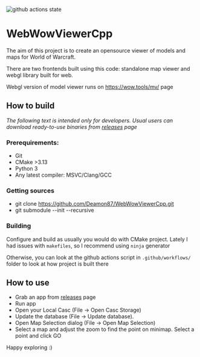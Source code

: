 ![github actions state](https://github.com/Deamon87/WebWowViewerCpp/actions/workflows/main.yml/badge.svg?branch=master)

# WebWowViewerCpp

The aim of this project is to create an opensource viewer of models and maps for World of Warcraft.

There are two frontends built using this code: standalone map viewer and webgl library built for web.

Webgl version of model viewer runs on https://wow.tools/mv/ page



## How to build

*The following text is intended only for developers. Usual users can download ready-to-use binaries from [releases] page*

### Prerequirements:

- Git
- CMake >3.13
- Python 3
- Any latest compiler: MSVC/Clang/GCC

### Getting sources

- git clone https://github.com/Deamon87/WebWowViewerCpp.git
- git submodule --init --recursive

### Building

Configure and build as usually you would do with CMake project. Lately I had issues with `makefiles`, so I recommend using `ninja` generator

Otherwise, you can look at the github actions script in `.github/workflows/` folder to look at how project is built there

## How to use

- Grab an app from [releases] page
- Run app
- Open your Local Casc (File -> Open Casc Storage)
- Update the database (File -> Update database).
- Open Map Selection dialog (File -> Open Map Selection)
- Select a map and adjust the zoom to find the point on minimap. Select a point and click GO

Happy exploring :)

[releases]:https://github.com/Deamon87/WebWowViewerCpp/releases/
